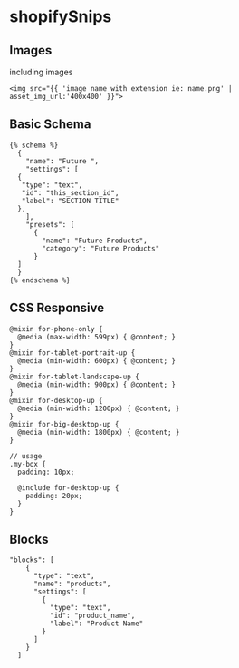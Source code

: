 # shopifySnips

## Images
including images

	<img src="{{ 'image name with extension ie: name.png' | asset_img_url:'400x400' }}">
## Basic Schema
```
{% schema %}
  {
    "name": "Future ",
    "settings": [
  {
   "type": "text",
   "id": "this_section_id",
   "label": "SECTION TITLE"
  },
	],
	"presets": [
      {
        "name": "Future Products",
        "category": "Future Products"
      }
  ]
  }
{% endschema %}

```
## CSS Responsive
```
@mixin for-phone-only {
  @media (max-width: 599px) { @content; }
}
@mixin for-tablet-portrait-up {
  @media (min-width: 600px) { @content; }
}
@mixin for-tablet-landscape-up {
  @media (min-width: 900px) { @content; }
}
@mixin for-desktop-up {
  @media (min-width: 1200px) { @content; }
}
@mixin for-big-desktop-up {
  @media (min-width: 1800px) { @content; }
}

// usage
.my-box {
  padding: 10px;
  
  @include for-desktop-up {
    padding: 20px;
  }
}
```
## Blocks
```
"blocks": [
    {
      "type": "text",
      "name": "products",
      "settings": [
        {
          "type": "text",
          "id": "product_name",
          "label": "Product Name"
        }
      ]
    }
  ]
 ```
